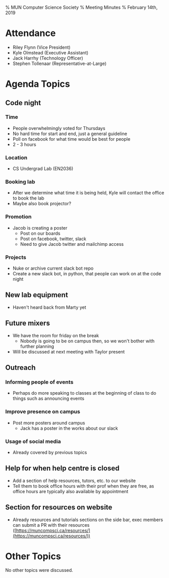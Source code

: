 % MUN Computer Science Society
% Meeting Minutes
% February 14th, 2019

# Attendance

* Riley Flynn (Vice President)
* Kyle Olmstead (Executive Assistant)
* Jack Harrhy (Technology Officer)
* Stephen Tollenaar (Representative-at-Large)

# Agenda Topics

## Code night

### Time

* People overwhelmingly voted for Thursdays
* No hard time for start and end, just a general guideline
* Poll on facebook for what time would be best for people
* 2 - 3 hours

### Location

* CS Undergrad Lab (EN2036)

### Booking lab

* After we determine what time it is being held, Kyle will contact the office to book the lab
* Maybe also book projector?

### Promotion

* Jacob is creating a poster
  * Post on our boards
  * Post on facebook, twitter, slack
  * Need to give Jacob twitter and mailchimp access

### Projects

* Nuke or archive current slack bot repo
* Create a new slack bot, in python, that people can work on at the code night

## New lab equipment

* Haven't heard back from Marty yet

## Future mixers

* We have the room for friday on the break
  * Nobody is going to be on campus then, so we won't bother with further planning
* Will be discussed at next meeting with Taylor present

## Outreach

### Informing people of events

* Perhaps do more speaking to classes at the beginning of class to do things such as announcing events

### Improve presence on campus

* Post more posters around campus
  * Jack has a poster in the works about our slack

### Usage of social media

* Already covered by previous topics

## Help for when help centre is closed

* Add a section of help resources, tutors, etc. to our website
* Tell them to book office hours with their prof when they are free, as office hours are typically also available by appointment

## Section for resources on website

* Already resources and tutorials sections on the side bar, exec members can submit a PR with their resources ([https://muncompsci.ca/resources/](https://muncompsci.ca/resources/))

# Other Topics

No other topics were discussed.
